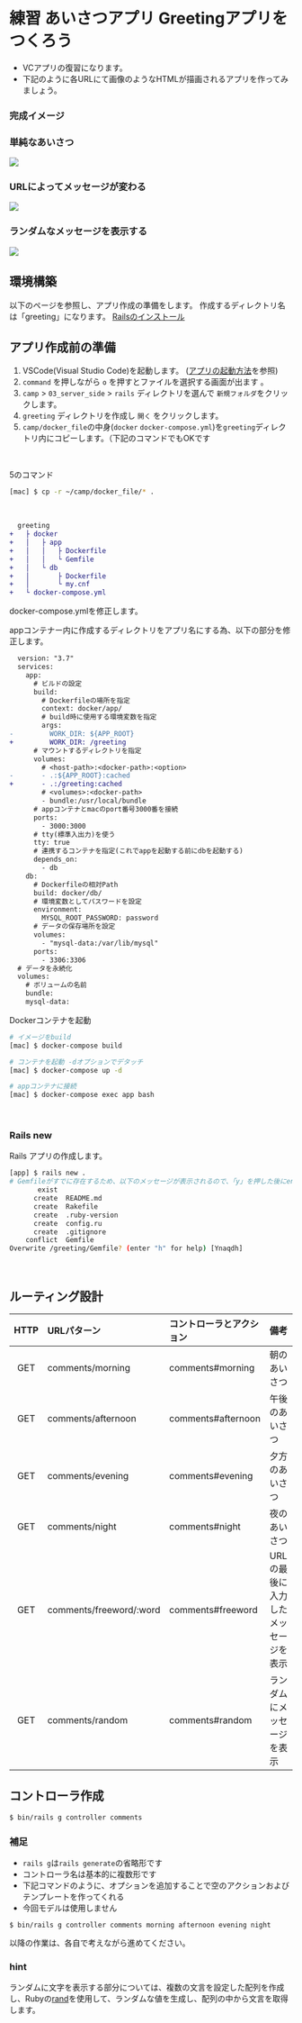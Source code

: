 # 練習 あいさつアプリ Greetingアプリをつくろう

- VCアプリの復習になります。
- 下記のように各URLにて画像のようなHTMLが描画されるアプリを作ってみましょう。

### 完成イメージ

### 単純なあいさつ
<img src="images/greeting1.png">

### URLによってメッセージが変わる
<img src="images/greeting2.png">

### ランダムなメッセージを表示する
<img src="images/greeting3.png">


## 環境構築
以下のページを参照し、アプリ作成の準備をします。
作成するディレクトリ名は「greeting」になります。
<a href="https://qiita.com/NOWALL/private/39043e25bf49be0793a6" target="_blank">Railsのインストール</a>


## アプリ作成前の準備

1. VSCode(Visual Studio Code)を起動します。  ([アプリの起動方法](/00_env/01_mac/01_mac/02.md)を参照)
2. `command` を押しながら `o` を押すとファイルを選択する画面が出ます 。
3. `camp` > `03_server_side` > `rails` ディレクトリを選んで `新規フォルダ`をクリックします。
4. `greeting` ディレクトリを作成し `開く` をクリックします。
5. `camp/docker_file`の中身(`docker` `docker-compose.yml`)を`greeting`ディレクトリ内にコピーします。（下記のコマンドでもOKです

<br>

5のコマンド

```bash
[mac] $ cp -r ~/camp/docker_file/* .
```

<br>

```diff
  greeting
+   ├ docker
+   │   ├ app
+   │   │   ├ Dockerfile
+   │   │   └ Gemfile
+   │   └ db
+   │       ├ Dockerfile
+   │       └ my.cnf
+   └ docker-compose.yml
```

docker-compose.ymlを修正します。

appコンテナー内に作成するディレクトリをアプリ名にする為、以下の部分を修正します。

```diff
  version: "3.7"
  services:
    app:
      # ビルドの設定
      build:
        # Dockerfileの場所を指定
        context: docker/app/
        # build時に使用する環境変数を指定
        args:
-         WORK_DIR: ${APP_ROOT}
+         WORK_DIR: /greeting
      # マウントするディレクトリを指定
      volumes:
        # <host-path>:<docker-path>:<option>
-       - .:${APP_ROOT}:cached
+       - .:/greeting:cached
        # <volumes>:<docker-path>
        - bundle:/usr/local/bundle
      # appコンテナとmacのport番号3000番を接続
      ports:
        - 3000:3000
      # tty(標準入出力)を使う
      tty: true
      # 連携するコンテナを指定(これでappを起動する前にdbを起動する)
      depends_on:
        - db
    db:
      # Dockerfileの相対Path
      build: docker/db/
      # 環境変数としてパスワードを設定
      environment:
        MYSQL_ROOT_PASSWORD: password
      # データの保存場所を設定
      volumes:
        - "mysql-data:/var/lib/mysql"
      ports:
        - 3306:3306
  # データを永続化
  volumes:
    # ボリュームの名前
    bundle:
    mysql-data:
```

Dockerコンテナを起動

```bash
# イメージをbuild
[mac] $ docker-compose build

# コンテナを起動 -dオプションでデタッチ
[mac] $ docker-compose up -d

# appコンテナに接続
[mac] $ docker-compose exec app bash
```

<br>

### Rails new

Rails アプリの作成します。  

```bash
[app] $ rails new .
# Gemfileがすでに存在するため、以下のメッセージが表示されるので、「y」を押した後にenterを押します。
       exist
      create  README.md
      create  Rakefile
      create  .ruby-version
      create  config.ru
      create  .gitignore
    conflict  Gemfile
Overwrite /greeting/Gemfile? (enter "h" for help) [Ynaqdh]
```

<br>

## ルーティング設計
|HTTP|URLパターン|コントローラとアクション|備考|
|:---:|:---|:---|:---|
|GET|comments/morning|comments#morning|朝のあいさつ|
|GET|comments/afternoon|comments#afternoon|午後のあいさつ|
|GET|comments/evening|comments#evening|夕方のあいさつ|
|GET|comments/night|comments#night|夜のあいさつ|
|GET|comments/freeword/:word|comments#freeword|URLの最後に入力したメッセージを表示|
|GET|comments/random|comments#random|ランダムにメッセージを表示|

## コントローラ作成
```bash:
$ bin/rails g controller comments
```

### 補足
- `rails g`は`rails generate`の省略形です
- コントローラ名は基本的に複数形です
- 下記コマンドのように、オプションを追加することで空のアクションおよびテンプレートを作ってくれる
- 今回モデルは使用しません

```bash:
$ bin/rails g controller comments morning afternoon evening night
```

以降の作業は、各自で考えながら進めてください。

### hint

ランダムに文字を表示する部分については、複数の文言を設定した配列を作成し、Rubyの<a href="https://docs.ruby-lang.org/ja/latest/method/Kernel/m/rand.html" target="_blank">rand</a>を使用して、ランダムな値を生成し、配列の中から文言を取得します。
